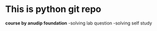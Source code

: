# This is python git repo
**course by anudip foundation**
-solving lab question
-solving self study

